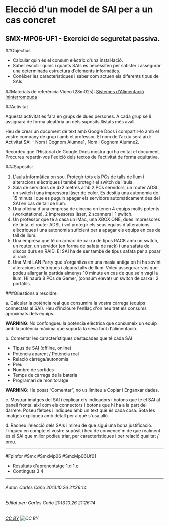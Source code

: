 # Elecció d'un model de SAI per a un cas concret
## SMX-MP06-UF1 - Exercici de seguretat passiva. 
##Objectius

- Calcular quin és el consum elèctric d'una instal·lació.
- Saber escollir quins i quants SAIs es necessiten per satisfer i assegurar una determinada estructura d'elements informàtics.
- Conèixer les característiques i saber com actuen els diferents tipus de SAIs.

##Materials de referència
Vídeo (28m02s): [Sistemes d'Alimentació Ininterrompuda](http://www.youtube.com/watch?v=mCV2m7ScjDg)

##Activitat

Aquesta activitat es farà en grups de dues persones. A cada grup se li assignarà de forma aleatòria un dels supòsits llistats més avall.

Heu de crear un document de text amb Google Docs i compartir-lo amb el vostre company de grup i amb el professor. El nom de l'arxiu serà així: Activitat SAI – Nom i Cognom Alumne1, Nom i Cognom Alumne2.

Recordeu que l'Historial de Google Docs mostra qui ha editat el document. Procureu repartir-vos l'edició dels textos de l'activitat de forma equitativa.

###Supòsits:

1. L'aula informàtica on sou. Protegir tots els PCs de talls de llum i alteracions elèctriques i també protegir el switch de l'aula.
2. Sala de servidors de 4x2 metres amb 2 PCs servidors, un router ADSL, un switch i una impressora làser de color. Es desitja una autonomia de 15 minuts i que es puguin apagar els servidors automàticament des del SAI en cas de tall de llum.
3. Una oficina d'una empresa de cinema on tenen 4 equips molts potents (workstations), 2 impressores làser, 2 scanners i 1 switch.
4. Un professor que té a casa un iMac, una XBOX ONE, dues impressores de tinta, el router ADSL i vol protegir els seus equips d'alteracions elèctriques i una autonomia suficient per a apagar els equips en cas de tall de llum.
5. Una empresa que té un armari de xarxa de tipus RACK amb un switch, un router, un servidor (en forma de safata de rack) i una safata de discos durs en RAID. El SAI ha de ser també de tipus safata per a posar al rack.
6. Una Mini LAN Party que s'organitza en una masia antiga on hi ha sovint alteracions elèctriques i alguns talls de llum. Voleu assegurar-vos que podeu allargar la partida almenys 10 minuts en cas de que se'n vagi la llum. Hi haurà 8 PCs de Gamer, (consum elevat) un switch de xarxa i 2 portàtils.

###Qüestions a resoldre:

a. Calcular la potència real que consumirà la vostra càrrega (equips connectats al SAI). Heu d'incloure l'enllaç d'on heu tret els consums aproximats dels equips.

**WARNING**: No confongueu la potència elèctrica que consumeix un equip amb la potència màxima que suporta la seva font d'alimentació.

b. Comentar les característiques destacades que té cada SAI

- Tipus de SAI (offline, online)
- Potència aparent / Potència real
- Relació càrrega/autonomia
- Preu
- Nombre de sortides
- Temps de càrrega de la bateria
- Programari de monitoratge

**WARNING**: He posat “Comentar”, no us limiteu a Copiar i Enganxar dades.

c. Mostrar imatges del SAI i explicar els indicadors i botons que té el SAI al panell frontal així com els connectors i botons que hi ha a la part del darrere. Poseu fletxes i indiqueu amb un text què és cada cosa. Sota les imatges expliqueu amb detall per a què s'usa allò.

d. Raoneu l'elecció dels SAIs i mireu de que sigui una bona justificació. Tingueu en compte el vostre supòsit i heu de convence'm de que realment és el SAI que millor podieu triar, per característiques i per relació qualitat / preu.

---

#FpInfor #Smx #SmxMp06 #SmxMp06Uf01

* Resultats d'aprenentatge 1.d 1.e
* Continguts 3 4
---

###### Autor: Carles Caño 2013.10.26 21:26:14
###### Editat per: Carles Caño 2013.10.26 21:26:14
###### [CC BY](https://creativecommons.org/licenses/by/4.0/) ![CC BY](https://licensebuttons.net/l/by/3.0/80x15.png)
